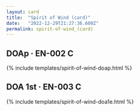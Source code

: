 ```yaml
---
layout: card
title:  "Spirit of Wind (card)"
date:   "2022-12-29T21:27:36.600Z"
permalink: spirit-of-wind_(card)
---
```


## DOAp &middot; EN-002 C

{% include templates/spirit-of-wind-doap.html %}


## DOA 1st &middot; EN-003 C

{% include templates/spirit-of-wind-doa1e.html %}

